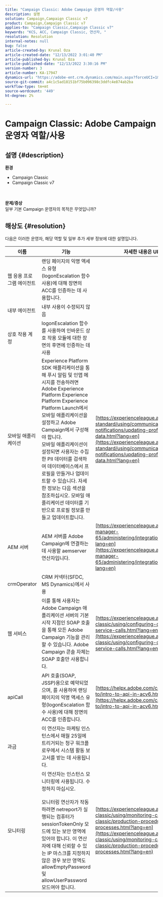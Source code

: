 ```yaml
---
title: "Campaign Classic: Adobe Campaign 운영자 역할/사용"
description: 설명
solution: Campaign,Campaign Classic v7
product: Campaign,Campaign Classic v7
applies-to: "Campaign Classic,Campaign Classic v7"
keywords: "KCS, ACC, Campaign Classic, 연산자, "
resolution: Resolution
internal-notes: null
bug: false
article-created-by: Krunal Oza
article-created-date: "12/13/2022 3:01:40 PM"
article-published-by: Krunal Oza
article-published-date: "12/13/2022 3:30:16 PM"
version-number: 3
article-number: KA-17947
dynamics-url: "https://adobe-ent.crm.dynamics.com/main.aspx?forceUCI=1&pagetype=entityrecord&etn=knowledgearticle&id=bc0e3f0b-f77a-ed11-81ac-6045bd006b3d"
source-git-commit: a4c1c5ad18151bf75b096398c3ddfc4e874ab2ba
workflow-type: tm+mt
source-wordcount: '449'
ht-degree: 2%

---
```


# Campaign Classic: Adobe Campaign 운영자 역할/사용

## 설명 {#description}

<b>환경</b>
- Campaign Classic
- Campaign Classic v7

<br> <br><b>문제/증상</b><br>일부 기본 Campaign 운영자의 목적은 무엇입니까?

## 해상도 {#resolution}


다음은 이러한 운영자, 해당 역할 및 일부 추가 세부 정보에 대한 설명입니다.


| <b>이름</b> | <b>기능</b> | <b>자세한 내용은 URL 을 참조하십시오</b> |
| --- | --- | --- |
| 웹 응용 프로그램 에이전트 | 랜딩 페이지의 익명 액세스 유형(logonEscalation 함수 사용)에 대해 장면의 ACC를 인증하는 데 사용합니다. |   |
| 내부 에이전트 | 내부 사용이 수정되지 않음 |   |
| 상호 작용 계정 | logonEscalation 함수를 사용하여 인바운드 상호 작용 모듈에 대한 장면의 후면에 인증하는 데 사용 |   |
| 모바일 애플리케이션 | Experience Platform SDK 애플리케이션을 통해 푸시 알림 및 인앱 메시지를 전송하려면 Adobe Experience Platform Experience Platform Experience Platform Launch에서 모바일 애플리케이션을 설정하고 Adobe Campaign에서 구성해야 합니다.<br>  모바일 애플리케이션이 설정되면 사용자는 수집한 PII 데이터를 검색하여 데이터베이스에서 프로필을 만들거나 업데이트할 수 있습니다. 자세한 정보는 다음 섹션을 참조하십시오. 모바일 애플리케이션 데이터를 기반으로 프로필 정보를 만들고 업데이트합니다. | [https://experienceleague.adobe.com/docs/campaign-standard/using/communication-channels/push-notifications/updating-profile-with-mobile-app-data.html?lang=en](https://experienceleague.adobe.com/docs/campaign-standard/using/communication-channels/push-notifications/updating-profile-with-mobile-app-data.html?lang=en) |
| AEM 서버 | AEM 서버를 Adobe Campaign에 연결하는 데 사용할 aemserver 연산자입니다. | [https://experienceleague.adobe.com/docs/experience-manager-65/administering/integration/campaignonpremise.html?lang=en](https://experienceleague.adobe.com/docs/experience-manager-65/administering/integration/campaignonpremise.html?lang=en) |
| crmOperator | CRM 커넥터(SFDC, MS Dynamics)에서 사용 |   |
| 웹 서비스 | 이를 통해 사용자는 Adobe Campaign 애플리케이션 서버의 기본 시작 지점인 SOAP 호출을 통해 모든 Adobe Campaign 기능을 관리할 수 있습니다. Adobe Campaign 콘솔 자체는 SOAP 호출만 사용합니다. | [https://experienceleague.adobe.com/docs/campaign-classic/using/configuring-campaign-classic/api/web-service-calls.html?lang=en](https://experienceleague.adobe.com/docs/campaign-classic/using/configuring-campaign-classic/api/web-service-calls.html?lang=en) |
| apiCall | API 호출(SOAP, JSSP)용으로 예약되었으며, 를 사용하여 랜딩 페이지의 익명 액세스 유형(logonEscalation 함수 사용)에 대해 장면의 ACC를 인증합니다. | [https://helpx.adobe.com/campaign/classic/how-to/intro-to-api-in-acv6.html](https://helpx.adobe.com/campaign/classic/how-to/intro-to-api-in-acv6.html) |
| 과금 | 이 연산자는 마케팅 인스턴스에서 매월 25일에 트리거되는 청구 워크플로우에서 시스템 활동 보고서를 받는 데 사용됩니다. |   |
| 모니터링 | 이 연산자는 인스턴스 모니터링에 사용됩니다. 수정하지 마십시오. <br><br>  모니터링 연산자가 작동하려면 netreport가 실행되는 컴퓨터가 sessionTokenOnly 모드에 있는 보안 영역에 있어야 합니다. 이 연산자에 대해 신뢰할 수 있는 IP 마스크를 지정하지 않은 경우 보안 영역도 allowEmptyPassword 및 allowUserPassword 모드여야 합니다. | [https://experienceleague.adobe.com/docs/campaign-classic/using/monitoring-campaign-classic/production-procedures/monitoring-processes.html?lang=en](https://experienceleague.adobe.com/docs/campaign-classic/using/monitoring-campaign-classic/production-procedures/monitoring-processes.html?lang=en) |



